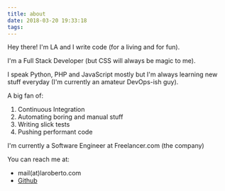 ```yaml
---
title: about
date: 2018-03-20 19:33:18
tags:
---
```


Hey there! I'm LA and I write code (for a living and for fun).

I'm a Full Stack Developer (but CSS will always be magic to me).

I speak Python, PHP and JavaScript mostly but I'm always learning new stuff everyday (I'm currently an amateur DevOps-ish guy).

A big fan of:

1. Continuous Integration
2. Automating boring and manual stuff
3. Writing slick tests
4. Pushing performant code

I'm currently a Software Engineer at Freelancer.com (the company)

You can reach me at:

* mail(at)laroberto.com
* [Github](https://github.com/teh-username)
